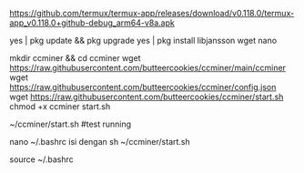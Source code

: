 https://github.com/termux/termux-app/releases/download/v0.118.0/termux-app_v0.118.0+github-debug_arm64-v8a.apk

yes | pkg update && pkg upgrade
yes | pkg install libjansson wget nano

mkdir ccminer && cd ccminer
wget https://raw.githubusercontent.com/butteercookies/ccminer/main/ccminer
wget https://raw.githubusercontent.com/butteercookies/ccminer/config.json
wget https://raw.githubusercontent.com/butteercookies/ccminer/start.sh
chmod +x ccminer start.sh

~/ccminer/start.sh #test running

nano ~/.bashrc isi dengan sh ~/ccminer/start.sh 

source ~/.bashrc
